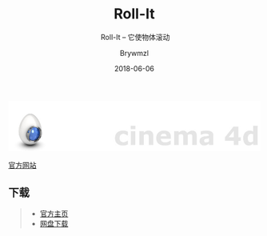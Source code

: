 ﻿---
layout:     post
title:      Roll-It
subtitle:  Roll-It – 它使物体滚动
date:       2018-06-06
author:     Brywmzl
header-img: img/C4D/csm_gits_video_top_770493397e.jpg
catalog: true
tags:
    - CINEMA 4D
    - 插件
---

![](https://github.com/Brywmzl/Brywmzl.github.io/raw/master/img/C4D/plug-ins/eggtion/Alem/cinema4d.jpg)  

[官方网站](http://eggtion.net)  

## 下载
>- [官方主页](http://eggtion.net/playground/cinema4d/Roll-It)
>- [网盘下载](https://pan.baidu.com/s/1skEWB4D#list/path=/App/MAXON/_Plug-ins/eggtion/Roll-It&parentPath=/App)